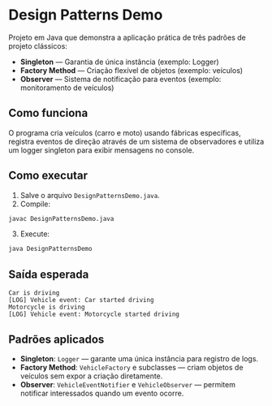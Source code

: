 # Design Patterns Demo

Projeto em Java que demonstra a aplicação prática de três padrões de projeto clássicos:

* **Singleton** — Garantia de única instância (exemplo: Logger)
* **Factory Method** — Criação flexível de objetos (exemplo: veículos)
* **Observer** — Sistema de notificação para eventos (exemplo: monitoramento de veículos)

## Como funciona

O programa cria veículos (carro e moto) usando fábricas específicas, registra eventos de direção através de um sistema de observadores e utiliza um logger singleton para exibir mensagens no console.

## Como executar

1. Salve o arquivo `DesignPatternsDemo.java`.
2. Compile:

```bash
javac DesignPatternsDemo.java
```

3. Execute:

```bash
java DesignPatternsDemo
```

## Saída esperada

```
Car is driving
[LOG] Vehicle event: Car started driving
Motorcycle is driving
[LOG] Vehicle event: Motorcycle started driving
```

## Padrões aplicados

* **Singleton**: `Logger` — garante uma única instância para registro de logs.
* **Factory Method**: `VehicleFactory` e subclasses — criam objetos de veículos sem expor a criação diretamente.
* **Observer**: `VehicleEventNotifier` e `VehicleObserver` — permitem notificar interessados quando um evento ocorre.
